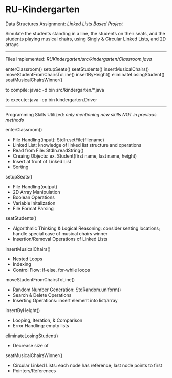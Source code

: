 # RU-Kindergarten
Data Structures Assignment: _Linked Lists Based Project_

Simulate the students standing in a line, the students on their seats, and the students playing musical chairs, using Singly & Circular Linked Lists, and 2D arrays

-----------------------------------------
Files Implemented: _RUKindergarten/src/kindergarten/Classroom.java_

enterClassroom()
setupSeats()
seatStudents()
insertMusicalChairs()
moveStudentFromChairsToLine()
insertByHeight()
eliminateLosingStudent()
seatMusicalChairsWinner()

to compile: javac -d bin src/kindergarten/*.java

to execute: java -cp bin kindergarten.Driver

-----------------------------------------
Programming Skills Utilized: _only mentioning new skills NOT in previous methods_

enterClassroom() 
  - File Handling(input): StdIn.setFile(filename)
  - Linked List: knowledge of linked list structure and operations
  - Read from File: StdIn.readString()
  - Creaing Objects: ex. Student(first name, last name, height)
  - Insert at front of Linked List
  - Sorting

setupSeats()
  - File Handling(output)
  - 2D Array Manipulation
  - Boolean Operations
  - Variable Initalization
  - File Format Parsing

seatStudents()
  - Algorithmic Thinking & Logical Reasoning: consider seating locations; handle special case of musical chairs winner
  - Insertion/Removal Operations of Linked Lists

insertMusicalChairs()
  - Nested Loops
  - Indexing
  - Control Flow: if-else, for-while loops

moveStudentFromChairsToLine()
  - Random Number Generation: StdRandom.uniform()
  - Search & Delete Operations
  - Inserting Operations: insert element into list/array

insertByHeight()
  - Looping, Iteration, & Comparison
  - Error Handling: empty lists

eliminateLosingStudent()
  - Decrease size of 

seatMusicalChairsWinner()
  - Circular Linked Lists: each node has reference; last node points to first
  - Pointers/References
